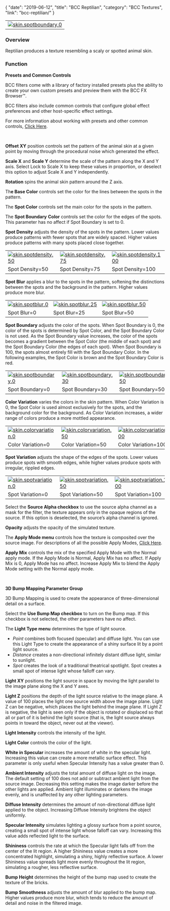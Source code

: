 {
"date": "2019-06-12",
"title": "BCC Reptilian",
"category": "BCC Textures",
"link": "bcc-reptilian/"
}

 

|  |
| --- |
| [![skin.spotboundary.0](https://borisfx-com-res.cloudinary.com/image/upload//documentation/continuum/uploads/2013/07/skin.spotboundary.0.jpg)](https://borisfx-com-res.cloudinary.com/image/upload//documentation/continuum/uploads/2013/07/skin.spotboundary.0.jpg) |


### Overview


Reptilian produces a texture resembling a scaly or spotted animal skin.


### Function


**Presets and Common Controls**


BCC filters come with a library of factory installed presets plus the ability to create your own custom presets and preview them with the BCC FX Browser™.


BCC filters also include common controls that configure global effect preferences and other host-specific effect settings.


For more information about working with presets and other common controls, [Click Here](/documentation/continuum/bcc-common-controls/).

 


**Offset XY** position controls set the pattern of the animal skin at a given point by moving through the procedural noise which generated the effect.


**Scale X** and **Scale Y** determine the scale of the pattern along the X and Y axis. Select Lock to Scale X to keep these values in proportion, or deselect this option to adjust Scale X and Y independently.


**Rotation** spins the animal skin pattern around the Z axis.


Th**e Base Color** controls set the color for the lines between the spots in the pattern.


The **Spot Color** controls set the main color for the spots in the pattern.


The **Spot Boundary** **Color** controls set the color for the edges of the spots. This parameter has no affect if Spot Boundary is set to 0.


**Spot Density** adjusts the density of the spots in the pattern. Lower values produce patterns with fewer spots that are widely spaced. Higher values produce patterns with many spots placed close together.




|  |  |  |
| --- | --- | --- |
| [![skin.spotdensity.50](https://borisfx-com-res.cloudinary.com/image/upload//documentation/continuum/uploads/2013/07/skin.spotdensity.50.jpg)](https://borisfx-com-res.cloudinary.com/image/upload//documentation/continuum/uploads/2013/07/skin.spotdensity.50.jpg) | [![skin.spotdensity.75](https://borisfx-com-res.cloudinary.com/image/upload//documentation/continuum/uploads/2013/07/skin.spotdensity.75.jpg)](https://borisfx-com-res.cloudinary.com/image/upload//documentation/continuum/uploads/2013/07/skin.spotdensity.75.jpg) | [![skin.spotdensity.100](https://borisfx-com-res.cloudinary.com/image/upload//documentation/continuum/uploads/2013/07/skin.spotdensity.100.jpg)](https://borisfx-com-res.cloudinary.com/image/upload//documentation/continuum/uploads/2013/07/skin.spotdensity.100.jpg) |
| Spot Density=50 | Spot Density=75 | Spot Density=100 |


**Spot Blur** applies a blur to the spots in the pattern, softening the distinctions between the spots and the background in the pattern. Higher values produce more blur.




|  |  |  |
| --- | --- | --- |
| [![skin.spotblur.0](https://borisfx-com-res.cloudinary.com/image/upload//documentation/continuum/uploads/2013/07/skin.spotblur.0.jpg)](https://borisfx-com-res.cloudinary.com/image/upload//documentation/continuum/uploads/2013/07/skin.spotblur.0.jpg) | [![skin.spotblur.25](https://borisfx-com-res.cloudinary.com/image/upload//documentation/continuum/uploads/2013/07/skin.spotblur.25.jpg)](https://borisfx-com-res.cloudinary.com/image/upload//documentation/continuum/uploads/2013/07/skin.spotblur.25.jpg) | [![skin.spotblur.50](https://borisfx-com-res.cloudinary.com/image/upload//documentation/continuum/uploads/2013/07/skin.spotblur.50.jpg)](https://borisfx-com-res.cloudinary.com/image/upload//documentation/continuum/uploads/2013/07/skin.spotblur.50.jpg) |
| Spot Blur=0 | Spot Blur=25 | Spot Blur=50 |


**Spot Boundary** adjusts the color of the spots. When Spot Boundary is 0, the color of the spots is determined by Spot Color, and the Spot Boundary Color is not used. As the Spot Boundary value increases, the color of the spots becomes a gradient between the Spot Color (the middle of each spot) and the Spot Boundary Color (the edges of each spot). When Spot Boundary is 100, the spots almost entirely fill with the Spot Boundary Color. In the following examples, the Spot Color is brown and the Spot Boundary Color is red.




|  |  |  |
| --- | --- | --- |
| [![skin.spotboundary.0](https://borisfx-com-res.cloudinary.com/image/upload//documentation/continuum/uploads/2013/07/skin.spotboundary.0.jpg)](https://borisfx-com-res.cloudinary.com/image/upload//documentation/continuum/uploads/2013/07/skin.spotboundary.0.jpg) | [![skin.spotboundary.30](https://borisfx-com-res.cloudinary.com/image/upload//documentation/continuum/uploads/2013/07/skin.spotboundary.30.jpg)](https://borisfx-com-res.cloudinary.com/image/upload//documentation/continuum/uploads/2013/07/skin.spotboundary.30.jpg) | [![skin.spotboundary.50](https://borisfx-com-res.cloudinary.com/image/upload//documentation/continuum/uploads/2013/07/skin.spotboundary.50.jpg)](https://borisfx-com-res.cloudinary.com/image/upload//documentation/continuum/uploads/2013/07/skin.spotboundary.50.jpg) |
| Spot Boundary=0 | Spot Boundary=30 | Spot Boundary=50 |


**Color Variation** varies the colors in the skin pattern. When Color Variation is 0, the Spot Color is used almost exclusively for the spots, and the background color for the background. As Color Variation increases, a wider range of colors produce a more mottled appearance.




|  |  |  |
| --- | --- | --- |
| [![skin.colorvariation.0](https://borisfx-com-res.cloudinary.com/image/upload//documentation/continuum/uploads/2013/07/skin.colorvariation.0.jpg)](https://borisfx-com-res.cloudinary.com/image/upload//documentation/continuum/uploads/2013/07/skin.colorvariation.0.jpg) | [![skin.colorvariation.50](https://borisfx-com-res.cloudinary.com/image/upload//documentation/continuum/uploads/2013/07/skin.colorvariation.50.jpg)](https://borisfx-com-res.cloudinary.com/image/upload//documentation/continuum/uploads/2013/07/skin.colorvariation.50.jpg) | [![skin.colorvariation.100](https://borisfx-com-res.cloudinary.com/image/upload//documentation/continuum/uploads/2013/07/skin.colorvariation.100.jpg)](https://borisfx-com-res.cloudinary.com/image/upload//documentation/continuum/uploads/2013/07/skin.colorvariation.100.jpg) |
| Color Variation=0 | Color Variation=50 | Color Variation=100 |


**Spot Variation** adjusts the shape of the edges of the spots. Lower values produce spots with smooth edges, while higher values produce spots with irregular, rippled edges.




|  |  |  |
| --- | --- | --- |
| [![skin.spotvariation.0](https://borisfx-com-res.cloudinary.com/image/upload//documentation/continuum/uploads/2013/07/skin.spotvariation.0.jpg)](https://borisfx-com-res.cloudinary.com/image/upload//documentation/continuum/uploads/2013/07/skin.spotvariation.0.jpg) | [![skin.spotvariation.50](https://borisfx-com-res.cloudinary.com/image/upload//documentation/continuum/uploads/2013/07/skin.spotvariation.50.jpg)](https://borisfx-com-res.cloudinary.com/image/upload//documentation/continuum/uploads/2013/07/skin.spotvariation.50.jpg) | [![skin.spotvariation.100](https://borisfx-com-res.cloudinary.com/image/upload//documentation/continuum/uploads/2013/07/skin.spotvariation.100.jpg)](https://borisfx-com-res.cloudinary.com/image/upload//documentation/continuum/uploads/2013/07/skin.spotvariation.100.jpg) |
| Spot Variation=0 | Spot Variation=50 | Spot Variation=100 |


Select the **Source Alpha checkbox** to use the source alpha channel as a mask for the filter, the texture appears only in the opaque regions of the source. If this option is deselected, the source’s alpha channel is ignored.


**Opacity** adjusts the opacity of the simulated texture.


The **Apply Mode menu** controls how the texture is composited over the source image. For descriptions of all the possible Apply Modes, [Click Here](/documentation/continuum/bcc-apply-modes/).

**Apply Mix** controls the mix of the specified Apply Mode with the Normal apply mode. If the Apply Mode is Normal, Apply Mix has no affect. If Apply Mix is 0, Apply Mode has no affect. Increase Apply Mix to blend the Apply Mode setting with the Normal apply mode.


 


**3D Bump Mapping Parameter Group**


3D Bump Mapping is used to create the appearance of three-dimensional detail on a surface.


Select the **Use Bump Map checkbox** to turn on the Bump map. If this checkbox is not selected, the other parameters have no affect.


The **Light Type menu** determines the type of light source.


* *Point* combines both focused (specular) and diffuse light. You can use this Light Type to create the appearance of a shiny surface lit by a point light source.
* *Distance* creates a non-directional infinitely distant diffuse light, similar to sunlight.
* *Spot* creates the look of a traditional theatrical spotlight. Spot creates a small spot of intense light whose falloff can vary.


**Light XY** positions the light source in space by moving the light parallel to the image plane along the X and Y axes.


**Light Z** positions the depth of the light source relative to the image plane. A value of 100 places the light one source width above the image plane. Light Z can be negative, which places the light behind the image plane. If Light Z is negative, the light is seen only if the object is rotated or displaced so that all or part of it is behind the light source (that is, the light source always points in toward the object, never out at the viewer).


**Light Intensity** controls the intensity of the light.


**Light Color** controls the color of the light.


**White in Specular** increases the amount of white in the specular light. Increasing this value can create a more metallic surface effect. This parameter is only useful when Specular Intensity has a value greater than 0.


**Ambient Intensity** adjusts the total amount of diffuse light on the image. The default setting of 100 does not add or subtract ambient light from the source image. Decreasing this setting makes the image darker before the other lights are applied. Ambient light illuminates or darkens the image evenly, and is unaffected by any other lighting parameters.


**Diffuse Intensity** determines the amount of non-directional diffuse light applied to the object. Increasing Diffuse Intensity brightens the object uniformly.


**Specular Intensity** simulates lighting a glossy surface from a point source, creating a small spot of intense light whose falloff can vary. Increasing this value adds reflected light to the surface.


**Shininess** controls the rate at which the Specular light falls off from the center of the lit region. A higher Shininess value creates a more concentrated highlight, simulating a shiny, highly reflective surface. A lower Shininess value spreads light more evenly throughout the lit region, simulating a rougher, less reflective surface.


**Bump Height** determines the height of the bump map used to create the texture of the bricks.


**Bump Smoothness** adjusts the amount of blur applied to the bump map. Higher values produce more blur, which tends to reduce the amount of detail and noise in the filtered image.


